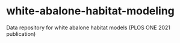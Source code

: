 # white-abalone-habitat-modeling
Data repository for white abalone habitat models (PLOS ONE 2021 publication)

